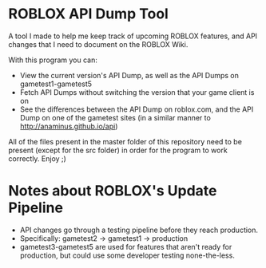 # ROBLOX API Dump Tool
A tool I made to help me keep track of upcoming ROBLOX features, and API changes that I need to document on the ROBLOX Wiki.

With this program you can: 
* View the current version's API Dump, as well as the API Dumps on gametest1-gametest5
* Fetch API Dumps without switching the version that your game client is on
* See the differences between the API Dump on roblox.com, and the API Dump on one of the gametest sites (in a similar manner to http://anaminus.github.io/api)

All of the files present in the master folder of this repository need to be present (except for the src folder) in order for the program to work correctly.
Enjoy ;)

# Notes about ROBLOX's Update Pipeline

* API changes go through a testing pipeline before they reach production.
 * Specifically: gametest2 -> gametest1 -> production
* gametest3-gametest5 are used for features that aren't ready for production, but could use some developer testing none-the-less.
